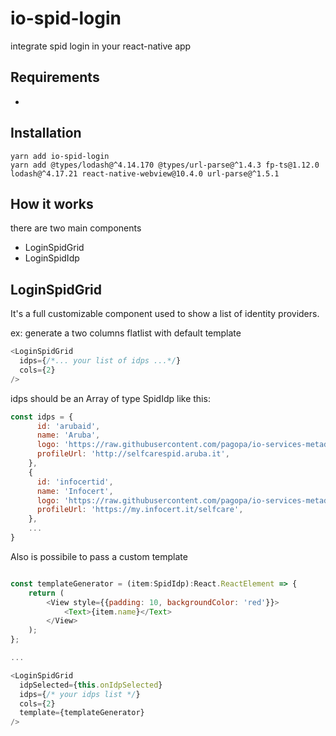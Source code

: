 # io-spid-login

integrate spid login in your react-native app

## Requirements

-

## Installation

```
yarn add io-spid-login
yarn add @types/lodash@^4.14.170 @types/url-parse@^1.4.3 fp-ts@1.12.0 lodash@^4.17.21 react-native-webview@10.4.0 url-parse@^1.5.1
```

## How it works

there are two main components

- LoginSpidGrid
- LoginSpidIdp

## LoginSpidGrid

It's a full customizable component used to show a list of identity providers.

ex: generate a two columns flatlist with default template

```javascript
<LoginSpidGrid
  idps={/*... your list of idps ...*/}
  cols={2}
/>
```

idps should be an Array of type SpidIdp like this:

```javascript
const idps = {
      id: 'arubaid',
      name: 'Aruba',
      logo: 'https://raw.githubusercontent.com/pagopa/io-services-metadata/master/spid/idps/spid-idp-arubaid.png',
      profileUrl: 'http://selfcarespid.aruba.it',
    },
    {
      id: 'infocertid',
      name: 'Infocert',
      logo: 'https://raw.githubusercontent.com/pagopa/io-services-metadata/master/spid/idps/spid-idp-infocertid.png',
      profileUrl: 'https://my.infocert.it/selfcare',
    },
    ...
}
```

Also is possibile to pass a custom template

```javascript

const templateGenerator = (item:SpidIdp):React.ReactElement => {
    return (
        <View style={{padding: 10, backgroundColor: 'red'}}>
            <Text>{item.name}</Text>
        </View>
    );
};

...

<LoginSpidGrid
  idpSelected={this.onIdpSelected}
  idps={/* your idps list */}
  cols={2}
  template={templateGenerator}
/>
```
